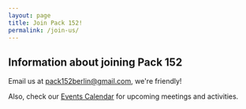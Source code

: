 ```yaml
---
layout: page
title: Join Pack 152!
permalink: /join-us/
---
```


## Information about joining Pack 152

Email us at [pack152berlin@gmail.com](mailto:pack152berlin@gmail.com), we're friendly!

Also, check our [Events Calendar](/events/) for upcoming meetings and activities.
